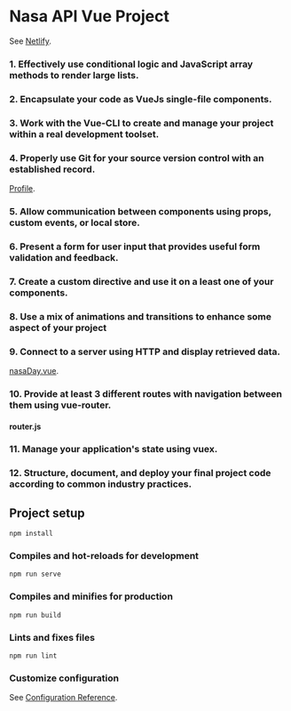 # Nasa API Vue Project

See [Netlify](https://romantic-hopper-6a4799.netlify.com/).

### 1. Effectively use conditional logic and JavaScript array methods to render large lists.

### 2. Encapsulate your code as VueJs single-file components.

### 3. Work with the Vue-CLI to create and manage your project within a real development toolset.

### 4. Properly use Git for your source version control with an established record.
[Profile](https://github.com/Maurina).

### 5. Allow communication between components using props, custom events, or local store.

### 6. Present a form for user input that provides useful form validation and feedback.

### 7. Create a custom directive and use it on a least one of your components.

### 8. Use a mix of animations and transitions to enhance some aspect of your project

### 9. Connect to a server using HTTP and display retrieved data.
[nasaDay.vue](https://github.com/Maurina/vue-final-project/blob/master/src/components/nasaDay.vue).


### 10. Provide at least 3 different routes with navigation between them using vue-router.
#### router.js

### 11. Manage your application's state using vuex.

### 12. Structure, document, and deploy your final project code according to common industry practices.


## Project setup
```
npm install
```

### Compiles and hot-reloads for development
```
npm run serve
```

### Compiles and minifies for production
```
npm run build
```

### Lints and fixes files
```
npm run lint
```

### Customize configuration
See [Configuration Reference](https://cli.vuejs.org/config/).
